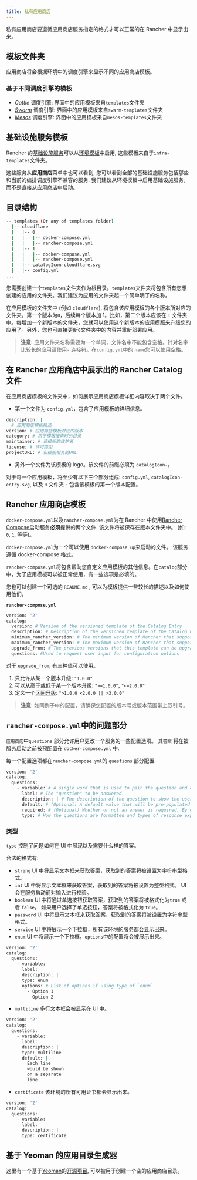 ```yaml
---
title: 私有应用商店
---
```


私有应用商店要遵循应用商店服务指定的格式才可以正常的在 Rancher 中显示出来。

## 模板文件夹

应用商店将会根据环境中的调度引擎来显示不同的应用商店模板。

### 基于不同调度引擎的模板

- _Cattle_ 调度引擎: 界面中的应用模板来自`templates`文件夹
- _[Swarm](/docs/rancher1/infrastructure/swarm/_index)_ 调度引擎: 界面中的应用模板来自`swarm-templates`文件夹
- _[Mesos](/docs/rancher1/infrastructure/mesos/_index)_ 调度引擎: 界面中的应用模板来自`mesos-templates`文件夹

## 基础设施服务模板

Rancher 的[基础设施服务](/docs/rancher1/rancher-service/_index)可以从[环境模板](/docs/rancher1/configurations/environments/_index)中启用, 这些模板来自于`infra-templates`文件夹。

这些服务从**应用商店**菜单中也可以看到, 您可以看到全部的基础设施服务包括那些和当前的编排调度引擎不兼容的服务. 我们建议从环境模板中启用基础设施服务，而不是直接从应用商店中启动。

## 目录结构

```bash
-- templates (Or any of templates folder)
  |-- cloudflare
  |   |-- 0
  |   |   |-- docker-compose.yml
  |   |   |-- rancher-compose.yml
  |   |-- 1
  |   |   |-- docker-compose.yml
  |   |   |-- rancher-compose.yml
  |   |-- catalogIcon-cloudflare.svg
  |   |-- config.yml
...
```

您需要创建一个`templates`文件夹作为根目录。`templates`文件夹将包含所有您想创建的应用的文件夹。我们建议为应用的文件夹起一个简单明了的名称。

在应用模板的文件夹中 (例如 `cloudflare`), 将包含该应用模板的各个版本所对应的文件夹。第一个版本为`0`，后续每个版本加 1。比如，第二个版本应该在 `1` 文件夹中。每增加一个新版本的文件夹，您就可以使用这个新版本的应用模版来升级您的应用了。另外，您也可直接更新`0`文件夹中的内容并重新部署应用。

> **注意:** 应用文件夹名称需要为一个单词，文件名中不能包含空格。针对名字比较长的应用请使用`-` 连接符。在`config.yml`中的 `name`您可以使用空格。

## 在 Rancher 应用商店中展示出的 Rancher Catalog 文件

在应用商店模板的文件夹中，如何展示应用商店模板详细内容取决于两个文件。

- 第一个文件为 `config.yml`，包含了应用模板的详细信息。

```bash
description: |
  # 应用商店模板描述
version: # 应用商店模板对应的版本
category: # 用于模板搜索时的目录
maintainer: # 该模板的维护者
license: # 许可类型
projectURL: # 和模板相关的URL
```

- 另外一个文件为该模板的 logo。该文件的前缀必须为 `catalogIcon-`。

对于每一个应用模板，将至少有以下三个部分组成: `config.yml`, `catalogIcon-entry.svg`, 以及 `0` 文件夹 - 包含该模板的第一个版本配置。

## Rancher 应用商店模板

`docker-compose.yml`以及`rancher-compose.yml`为在 Rancher 中使用[Rancher Compose](/docs/rancher1/infrastructure/cattle/adding-services/_index#使用-rancher-compose-添加服务)启动服务**必须**提供的两个文件. 该文件将被保存在版本文件夹中。 (如: `0`, `1`, 等等)。

`docker-compose.yml`为一个可以使用 `docker-compose up`来启动的文件。 该服务遵循 docker-compose 格式。

`rancher-compose.yml`将包含帮助您自定义应用模板的其他信息。在`catalog`部分中，为了应用模板可以被正常使用，有一些选项是必填的。

您也可以创建一个可选的 `README.md` , 可以为模板提供一些较长的描述以及如何使用他们。

**`rancher-compose.yml`**

```bash
version: '2'
catalog:
  version: # Version of the versioned template of the Catalog Entry
  description: # Description of the versioned template of the Catalog Entry
  minimum_rancher_version: # The minimum version of Rancher that supports the template, v1.0.1 and 1.0.1 are acceptable inputs
  maximum_rancher_version: # The maximum version of Rancher that supports the template, v1.0.1 and 1.0.1 are acceptable inputs
  upgrade_from: # The previous versions that this template can be upgraded from
  questions: #Used to request user input for configuration options
```

对于 `upgrade_from`, 有三种值可以使用。

1. 只允许从某一个版本升级: `"1.0.0"`
2. 可以从高于或低于某一个版本升级: `">=1.0.0"`, `"<=2.0.0"`
3. 定义一个[区间升级](https://github.com/blang/semver#ranges): `">1.0.0 <2.0.0 || >3.0.0"`

> **注意:** 如同例子中的配置，请确保您配置的版本号或版本范围带上双引号。

## `rancher-compose.yml`中的问题部分

`应用商店`中`questions` 部分允许用户更改一个服务的一些配置选项。 其`答案` 将在被服务启动之前被预配置在 `docker-compose.yml` 中.

每一个配置选项都在`rancher-compose.yml`的 `questions` 部分配置.

```bash
version: '2'
catalog:
  questions:
    - variable: # A single word that is used to pair the question and answer.
      label: # The "question" to be answered.
      description: | # The description of the question to show the user how to answer the question.
      default: # (Optional) A default value that will be pre-populated into the UI
      required: # (Optional) Whether or not an answer is required. By default, it's considered `false`.
      type: # How the questions are formatted and types of response expected
```

### 类型

`type` 控制了问题如何在 UI 中展现以及需要什么样的答案。

合法的格式有:

- `string` UI 中将显示文本框来获取答案，获取到的答案将被设置为字符串型格式。
- `int` UI 中将显示文本框来获取答案，获取到的答案将被设置为整型格式。 UI 会在服务启动前对输入进行校验。
- `boolean` UI 中将通过单选按钮获取答案，获取到的答案将被格式化为`true` 或者 `false`。 如果用户选择了单选按钮，答案将被格式化为 `true`。
- `password` UI 中将显示文本框来获取答案，获取到的答案将被设置为字符串型格式。
- `service` UI 中将展示一个下拉框，所有该环境的服务都会显示出来。
- `enum` UI 中将展示一个下拉框，`options`中的配置将会被展示出来。

```bash
version: '2'
catalog:
  questions:
    - variable:
      label:
      description: |
      type: enum
      options: # List of options if using type of `enum`
        - Option 1
        - Option 2
```

- `multiline` 多行文本框会被显示在 UI 中。

```bash
version: '2'
catalog:
  questions:
    - variable:
      label:
      description: |
      type: multiline
      default: |
        Each line
        would be shown
        on a separate
        line.
```

- `certificate` 该环境的所有可用证书都会显示出来。

```bash
version: '2'
catalog:
  questions:
    - variable:
      label:
      description: |
      type: certificate
```

## 基于 Yeoman 的应用目录生成器

这里有一个基于[Yeoman](http://yeoman.io/)的[开源项目](https://github.com/slashgear/generator-rancher-catalog), 可以被用于创建一个空的应用商店目录。
